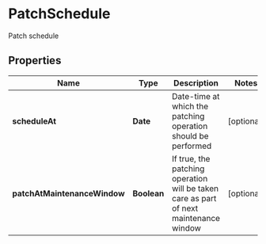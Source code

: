 

# PatchSchedule

Patch schedule

## Properties

Name | Type | Description | Notes
------------ | ------------- | ------------- | -------------
**scheduleAt** | **Date** | Date-time at which the patching operation should be performed |  [optional]
**patchAtMaintenanceWindow** | **Boolean** | If true, the patching operation will be taken care as part of next maintenance window |  [optional]



